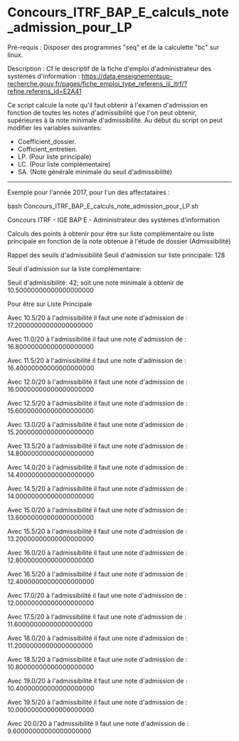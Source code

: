 # Concours_ITRF_BAP_E_calculs_note_admission_pour_LP

Pré-requis : Disposer des programmes "seq" et de la calculette "bc" sur linux.

Description :
Cf le descriptif de la fiche d'emploi d'administrateur des systèmes d'information : https://data.enseignementsup-recherche.gouv.fr/pages/fiche_emploi_type_referens_iii_itrf/?refine.referens_id=E2A41

Ce script calcule la note qu'il faut obtenir à l'examen d'admission en fonction 
de toutes les notes d'admissibilité que l'on peut obtenir, supérieures à la note minimale d'admissibilité.
Au début du script on peut modifier les variables suivantes: 
- Coefficient_dossier.
- Cofficient_entretien.
- LP. (Pour liste principale)
- LC. (Pour liste complémentaire)
- SA. (Note générale minimale du seuil d'admissibilité)

---
Exemple pour l'année 2017, pour l'un des affectataires : 

bash Concours_ITRF_BAP_E_calculs_note_admission_pour_LP.sh


Concours ITRF - IGE BAP E - Administrateur des systèmes d'information
 
Calculs des points à obtenir pour être sur liste complémentaire ou liste principale
en fonction de la note obtenue à l'étude de dossier (Admissibilité)

Rappel des seuils d'admissibilité
Seuil d'admission sur liste principale: 128

Seuil d'admission sur la liste complémentaire: 

Seuil d'admissibilité: 42; soit une note minimale à obtenir de 10.50000000000000000000


Pour être sur Liste Principale


Avec 10.5/20 à l'admissibilité il faut une note d'admission de : 17.20000000000000000000

Avec 11.0/20 à l'admissibilité il faut une note d'admission de : 16.80000000000000000000

Avec 11.5/20 à l'admissibilité il faut une note d'admission de : 16.40000000000000000000

Avec 12.0/20 à l'admissibilité il faut une note d'admission de : 16.00000000000000000000

Avec 12.5/20 à l'admissibilité il faut une note d'admission de : 15.60000000000000000000

Avec 13.0/20 à l'admissibilité il faut une note d'admission de : 15.20000000000000000000

Avec 13.5/20 à l'admissibilité il faut une note d'admission de : 14.80000000000000000000

Avec 14.0/20 à l'admissibilité il faut une note d'admission de : 14.40000000000000000000

Avec 14.5/20 à l'admissibilité il faut une note d'admission de : 14.00000000000000000000

Avec 15.0/20 à l'admissibilité il faut une note d'admission de : 13.60000000000000000000

Avec 15.5/20 à l'admissibilité il faut une note d'admission de : 13.20000000000000000000

Avec 16.0/20 à l'admissibilité il faut une note d'admission de : 12.80000000000000000000

Avec 16.5/20 à l'admissibilité il faut une note d'admission de : 12.40000000000000000000

Avec 17.0/20 à l'admissibilité il faut une note d'admission de : 12.00000000000000000000

Avec 17.5/20 à l'admissibilité il faut une note d'admission de : 11.60000000000000000000

Avec 18.0/20 à l'admissibilité il faut une note d'admission de : 11.20000000000000000000

Avec 18.5/20 à l'admissibilité il faut une note d'admission de : 10.80000000000000000000

Avec 19.0/20 à l'admissibilité il faut une note d'admission de : 10.40000000000000000000

Avec 19.5/20 à l'admissibilité il faut une note d'admission de : 10.00000000000000000000

Avec 20.0/20 à l'admissibilité il faut une note d'admission de : 9.60000000000000000000



